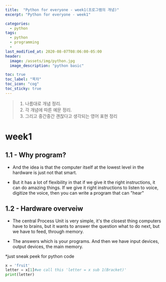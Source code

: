 ```yaml
---
title:  "Python for everyone - week1(프로그램의 개념)"
excerpt: "Python for everyone - week1"

categories:
  - python
tags:
  - python
  - programming
  - 
last_modified_at: 2020-08-07T08:06:00-05:00
header:
  image: /assets/img/python.jpg
  image_description: "python basic"

toc: true
toc_label: "목차"
toc_icon: "cog"
toc_sticky: true
---
```

> 1. 나름대로 개념 정리.  
> 2. 각 개념에 따른 예문 정리.  
> 3. 그리고 중간중간 괜찮다고 생각되는 영어 표현 정리

# week1 
## 1.1 - Why program? 
 - And the idea is that the computer itself at the lowest level in the hardware is just not that smart.

 - But it has a lot of flexibility in that if we give it the right instructions, it can do amazing things. If we give it right instructions to listen to voice, digitize the voice, then you can write a program that can "hear"

## 1.2 -  Hardware overveiw

- The central Process Unit is very simple, it's the closest thing computers have to brains, but it wants to answer the question what to do next, but we have to feed, through memory.

- The answers which is your programs. And then we have input devices, output devices, the main memory.

*just sneak peek for python code

```python
x = 'fruit'
letter = x[1]#we call this 'letter = x sub 1(Bracket)'
print(letter)
```

